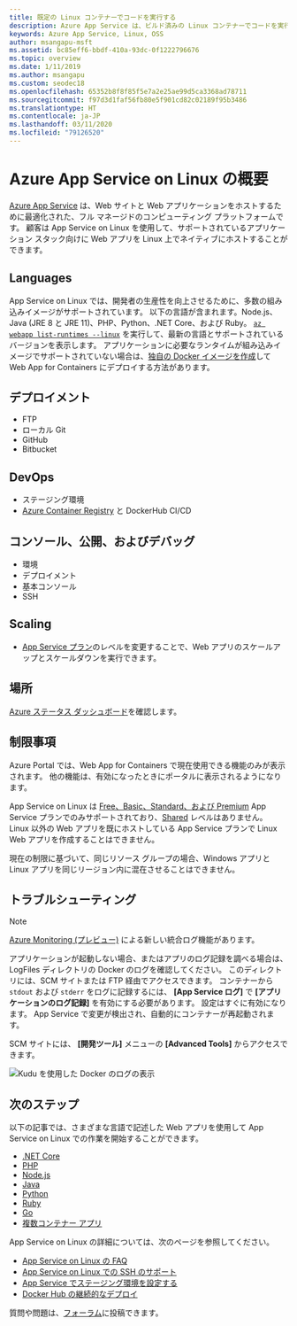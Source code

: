 ```yaml
---
title: 既定の Linux コンテナーでコードを実行する
description: Azure App Service は、ビルド済みの Linux コンテナーでコードを実行できます。 Azure で Linux Web アプリケーションを実行する方法について説明します。
keywords: Azure App Service, Linux, OSS
author: msangapu-msft
ms.assetid: bc85eff6-bbdf-410a-93dc-0f1222796676
ms.topic: overview
ms.date: 1/11/2019
ms.author: msangapu
ms.custom: seodec18
ms.openlocfilehash: 65352b8f8f85f5e7a2e25ae99d5ca3368ad78711
ms.sourcegitcommit: f97d3d1faf56fb80e5f901cd82c02189f95b3486
ms.translationtype: HT
ms.contentlocale: ja-JP
ms.lasthandoff: 03/11/2020
ms.locfileid: "79126520"
---
```

# <a name="introduction-to-azure-app-service-on-linux"></a>Azure App Service on Linux の概要

[Azure App Service](../overview.md) は、Web サイトと Web アプリケーションをホストするために最適化された、フル マネージドのコンピューティング プラットフォームです。 顧客は App Service on Linux を使用して、サポートされているアプリケーション スタック向けに Web アプリを Linux 上でネイティブにホストすることができます。

## <a name="languages"></a>Languages

App Service on Linux では、開発者の生産性を向上させるために、多数の組み込みイメージがサポートされています。 以下の言語が含まれます。Node.js、Java (JRE 8 と JRE 11)、PHP、Python、.NET Core、および Ruby。 [`az webapp list-runtimes --linux`](https://docs.microsoft.com/cli/azure/webapp?view=azure-cli-latest#az-webapp-list-runtimes) を実行して、最新の言語とサポートされているバージョンを表示します。 アプリケーションに必要なランタイムが組み込みイメージでサポートされていない場合は、[独自の Docker イメージを作成](tutorial-custom-docker-image.md)して Web App for Containers にデプロイする方法があります。

## <a name="deployments"></a>デプロイメント

* FTP
* ローカル Git
* GitHub
* Bitbucket

## <a name="devops"></a>DevOps

* ステージング環境
* [Azure Container Registry](https://docs.microsoft.com/azure/container-registry/container-registry-intro) と DockerHub CI/CD

## <a name="console-publishing-and-debugging"></a>コンソール、公開、およびデバッグ

* 環境
* デプロイメント
* 基本コンソール
* SSH

## <a name="scaling"></a>Scaling

* [App Service プラン](https://docs.microsoft.com/azure/app-service/overview-hosting-plans?toc=%2fazure%2fapp-service-web%2ftoc.json)のレベルを変更することで、Web アプリのスケールアップとスケールダウンを実行できます。

## <a name="locations"></a>場所

[Azure ステータス ダッシュボード](https://azure.microsoft.com/status)を確認します。

## <a name="limitations"></a>制限事項

Azure Portal では、Web App for Containers で現在使用できる機能のみが表示されます。 他の機能は、有効になったときにポータルに表示されるようになります。

App Service on Linux は [Free、Basic、Standard、および Premium](https://azure.microsoft.com/pricing/details/app-service/plans/) App Service プランでのみサポートされており、[Shared](https://azure.microsoft.com/pricing/details/app-service/plans/) レベルはありません。 Linux 以外の Web アプリを既にホストしている App Service プランで Linux Web アプリを作成することはできません。  

現在の制限に基づいて、同じリソース グループの場合、Windows アプリと Linux アプリを同じリージョン内に混在させることはできません。

## <a name="troubleshooting"></a>トラブルシューティング

> [!NOTE]
> [Azure Monitoring (プレビュー)](https://docs.microsoft.com/azure/app-service/troubleshoot-diagnostic-logs#send-logs-to-azure-monitor-preview) による新しい統合ログ機能があります。 
>
>

アプリケーションが起動しない場合、またはアプリのログ記録を調べる場合は、LogFiles ディレクトリの Docker のログを確認してください。 このディレクトリには、SCM サイトまたは FTP 経由でアクセスできます。 コンテナーから `stdout` および `stderr` をログに記録するには、 **[App Service ログ]** で **[アプリケーションのログ記録]** を有効にする必要があります。 設定はすぐに有効になります。 App Service で変更が検出され、自動的にコンテナーが再起動されます。

SCM サイトには、 **[開発ツール]** メニューの **[Advanced Tools]** からアクセスできます。

![Kudu を使用した Docker のログの表示][1]

## <a name="next-steps"></a>次のステップ

以下の記事では、さまざまな言語で記述した Web アプリを使用して App Service on Linux での作業を開始することができます。

* [.NET Core](quickstart-dotnetcore.md)
* [PHP](https://docs.microsoft.com/azure/app-service/containers/quickstart-php)
* [Node.js](quickstart-nodejs.md)
* [Java](quickstart-java.md)
* [Python](quickstart-python.md)
* [Ruby](quickstart-ruby.md)
* [Go](quickstart-docker-go.md)
* [複数コンテナー アプリ](quickstart-multi-container.md)

App Service on Linux の詳細については、次のページを参照してください。

* [App Service on Linux の FAQ](app-service-linux-faq.md)
* [App Service on Linux での SSH のサポート](app-service-linux-ssh-support.md)
* [App Service でステージング環境を設定する](../../app-service/deploy-staging-slots.md?toc=%2fazure%2fapp-service%2fcontainers%2ftoc.json)
* [Docker Hub の継続的なデプロイ](app-service-linux-ci-cd.md)

質問や問題は、[フォーラム](https://docs.microsoft.com/answers/topics/azure-webapps.html)に投稿できます。

<!--Image references-->
[1]: ./media/app-service-linux-intro/kudu-docker-logs.png
[2]: ./media/app-service-linux-intro/logging.png
